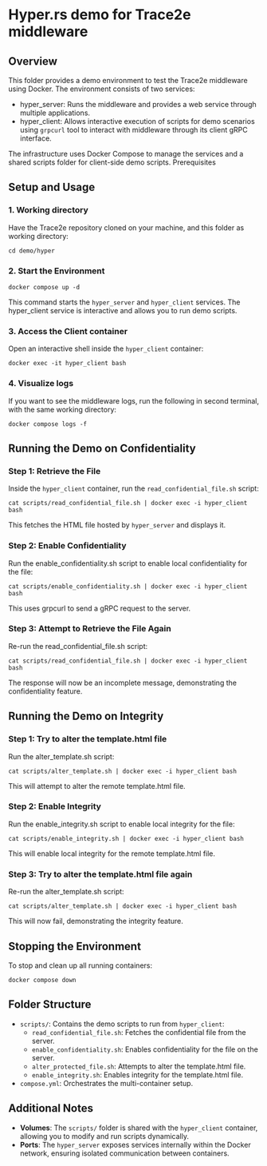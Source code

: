 # Hyper.rs demo for Trace2e middleware
## Overview

This folder provides a demo environment to test the Trace2e middleware using Docker. The environment consists of two services:

- hyper_server: Runs the middleware and provides a web service through multiple applications.
- hyper_client: Allows interactive execution of scripts for demo scenarios using `grpcurl` tool to interact with middleware through its client gRPC interface.

The infrastructure uses Docker Compose to manage the services and a shared scripts folder for client-side demo scripts.
Prerequisites

## Setup and Usage
### 1. Working directory

Have the Trace2e repository cloned on your machine, and this folder as working directory:
```
cd demo/hyper
```

### 2. Start the Environment
```
docker compose up -d
```
This command starts the `hyper_server` and `hyper_client` services.
The hyper_client service is interactive and allows you to run demo scripts.

### 3. Access the Client container

Open an interactive shell inside the `hyper_client` container:
```
docker exec -it hyper_client bash
```

### 4. Visualize logs

If you want to see the middleware logs, run the following in second terminal, with the same working directory:
```
docker compose logs -f
```

## Running the Demo on Confidentiality
### Step 1: Retrieve the File

Inside the `hyper_client` container, run the `read_confidential_file.sh` script:
```
cat scripts/read_confidential_file.sh | docker exec -i hyper_client bash
```
This fetches the HTML file hosted by `hyper_server` and displays it.

### Step 2: Enable Confidentiality

Run the enable_confidentiality.sh script to enable local confidentiality for the file:
```
cat scripts/enable_confidentiality.sh | docker exec -i hyper_client bash
```
This uses grpcurl to send a gRPC request to the server.

### Step 3: Attempt to Retrieve the File Again

Re-run the read_confidential_file.sh script:
```
cat scripts/read_confidential_file.sh | docker exec -i hyper_client bash
```
The response will now be an incomplete message, demonstrating the confidentiality feature.

## Running the Demo on Integrity
### Step 1: Try to alter the template.html file

Run the alter_template.sh script:
```
cat scripts/alter_template.sh | docker exec -i hyper_client bash
```
This will attempt to alter the remote template.html file.

### Step 2: Enable Integrity

Run the enable_integrity.sh script to enable local integrity for the file:
```
cat scripts/enable_integrity.sh | docker exec -i hyper_client bash
```
This will enable local integrity for the remote template.html file.

### Step 3: Try to alter the template.html file again

Re-run the alter_template.sh script:
```
cat scripts/alter_template.sh | docker exec -i hyper_client bash
```
This will now fail, demonstrating the integrity feature.

## Stopping the Environment

To stop and clean up all running containers:
```
docker compose down
```

## Folder Structure

- `scripts/`: Contains the demo scripts to run from `hyper_client`:
    - `read_confidential_file.sh`: Fetches the confidential file from the server.
    - `enable_confidentiality.sh`: Enables confidentiality for the file on the server.
    - `alter_protected_file.sh`: Attempts to alter the template.html file.
    - `enable_integrity.sh`: Enables integrity for the template.html file.
- `compose.yml`: Orchestrates the multi-container setup.

## Additional Notes

- **Volumes**: The `scripts/` folder is shared with the `hyper_client` container, allowing you to modify and run scripts dynamically.
- **Ports**: The `hyper_server` exposes services internally within the Docker network, ensuring isolated communication between containers.

